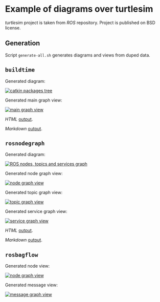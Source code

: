 # Example of diagrams over turtlesim

*turtlesim* project is taken from *ROS* repository. Project is published on BSD license.



## Generation

Script `generate-all.sh` generates diagrams and views from duped data.



## `buildtime`

Generated diagram:

[![catkin packages tree](catkinschedule/out/build-schedule-small.png "catkin packages tree")](catkinschedule/out/build-schedule.png)

Generated main graph view:

[![main graph view](catkinschedule/out/main-page-small.png "main graph view")](catkinschedule/out/main-page.png)

*HTML* [output](catkinschedule/out/full_graph.html).

*Markdown* [output](catkinschedule/out/full_graph.md).


## `rosnodegraph`

Generated diagram:

[![ROS nodes, topics and services graph](nodegraph/out/full_graph.png "ROS nodes, topics and services graph")](nodegraph/out/full_graph.png)

Generated node graph view:

[![node graph view](nodegraph/out/node-page-small.png "node graph view")](nodegraph/out/node-page.png)

Generated topic graph view:

[![topic graph view](nodegraph/out/topic-page-small.png "topic graph view")](nodegraph/out/topic-page.png)

Generated service graph view:

[![service graph view](nodegraph/out/service-page-small.png "service graph view")](nodegraph/out/service-page.png)

*HTML* [output](nodegraph/out/full_graph.html).

*Markdown* [output](nodegraph/out/full_graph.md).


## `rosbagflow`

Generated node view:

[![node graph view](rosbag/out/node-page-small.png "node graph view")](rosbag/out/node-page.png)

Generated message view:

[![message graph view](rosbag/out/message-page-small.png "message graph view")](rosbag/out/message-page.png)
